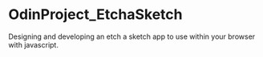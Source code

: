 # OdinProject_EtchaSketch
Designing and developing an etch a sketch app to use within your browser with javascript.
